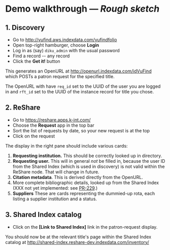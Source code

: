 # Demo walkthrough &mdash; _Rough sketch_

## 1. Discovery

* Go to http://vufind.aws.indexdata.com/vufindfolio
* Open top-right hamburger, choose **Login**
* Log in as (say) `diku_admin` with the usual password
* Find a record -- any record
* Click the **Get it!** button

This generates an OpenURL at http://openurl.indexdata.com/idVuFind
which POSTs a patron request for the specified title.

The OpenURL with have `req_id` set to the UUID of the user you are logged in
and `rft_id` set to the UUID of the instance record for title you chose.

## 2. ReShare

* Go to https://reshare.apps.k-int.com/
* Choose the **Request** app in the top bar
* Sort the list of requests by date, so your new request is at the top
* Click on the request

The display in the right pane should include various cards:

1. **Requesting institution.**
   This should be correctly looked up in directory.
2. **Requesting user.**
   This will in general _not_ be filled in,
   because the user ID from the Shared Index (which is used in discovery)
   is not valid within the ReShare node. That will change in future.
3. **Citation metadata**. This is derived directly from the OpenURL.
4. More complete bibliographic details, looked up from the Shared Index
   (XXX not yet implemented: see
   [PR-229](https://openlibraryenvironment.atlassian.net/browse/PR-229).)
5. **Suppliers** These are cards representing the dummied-up rota,
   each listing a supplier institution and a status.

## 3. Shared Index catalog

* Click on the **[Link to Shared Index]** link in the patron-request display.

You should now be at the relevant title's page within the Shared Index catalog at
http://shared-index.reshare-dev.indexdata.com/inventory/


